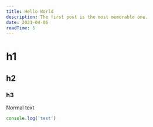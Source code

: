 ```yaml
---
title: Hello World
description: The first post is the most memorable one.
date: 2021-04-06
readTime: 5
---
```


# h1
## h2
### h3

Normal text

```js
console.log('test')
```